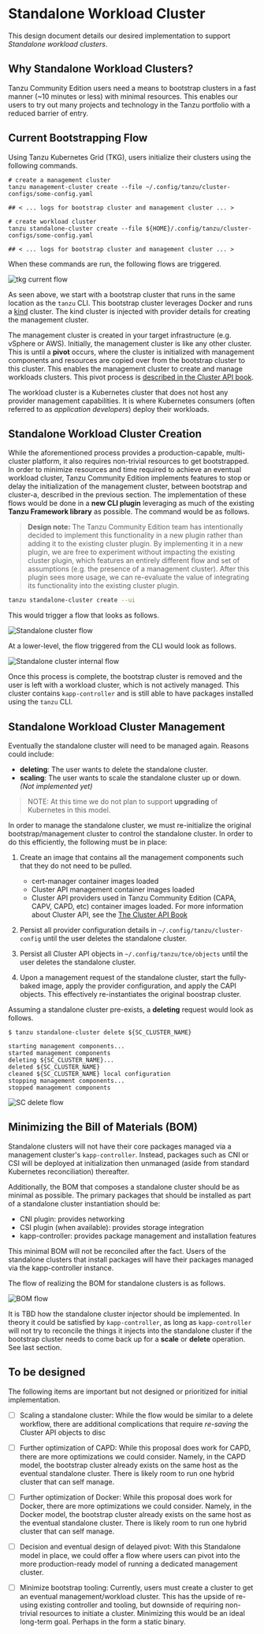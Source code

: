 # Standalone Workload Cluster

This design document details our desired implementation to support *Standalone workload clusters*.

## Why Standalone Workload Clusters?

Tanzu Community Edition users need a means to bootstrap clusters in a fast manner (~10 minutes or less) with minimal
resources. This enables our users to try out many projects and technology in the Tanzu portfolio with a reduced barrier
of entry.

## Current Bootstrapping Flow

Using Tanzu Kubernetes Grid (TKG), users initialize their clusters using the following commands.

```shell
# create a management cluster
tanzu management-cluster create --file ~/.config/tanzu/cluster-configs/some-config.yaml

## < ... logs for bootstrap cluster and management cluster ... >

# create workload cluster
tanzu standalone-cluster create --file ${HOME}/.config/tanzu/cluster-configs/some-config.yaml

## < ... logs for bootstrap cluster and management cluster ... >
```

When these commands are run, the following flows are triggered.

![tkg current flow](/docs/img/ttwc-current-flow.png)

As seen above, we start with a bootstrap cluster that runs in the same location as the `tanzu` CLI. This bootstrap
cluster leverages Docker and runs a
[kind](https://kind.sigs.k8s.io/) cluster. The kind cluster is injected with provider details for creating the
management cluster.

The management cluster is created in your target infrastructure (e.g. vSphere or AWS). Initially, the management cluster
is like any other cluster. This is until a **pivot** occurs, where the cluster is initialized with management components
and resources are copied over from the bootstrap cluster to this cluster. This enables the management cluster to create
and manage workloads clusters. This pivot process
is [described in the Cluster API book](https://cluster-api.sigs.k8s.io/clusterctl/commands/move.html#bootstrap--pivot).

The workload cluster is a Kubernetes cluster that does not host any provider
management capabilities. It is where Kubernetes consumers (often referred to as _application developers_) deploy their
workloads.

## Standalone Workload Cluster Creation

While the aforementioned process provides a production-capable, multi-cluster platform, it also requires non-trivial
resources to get bootstrapped. In order to minimize resources and time required to achieve an eventual workload cluster,
Tanzu Community Edition implements features to stop or delay the initialization of the management cluster, between bootstrap and cluster-a, described in the previous section. The implementation of these flows would be done in a **new CLI plugin** leveraging as much of the existing **Tanzu Framework library** as possible. The command would be as follows.

> **Design note:** The Tanzu Community Edition team has intentionally
> decided to implement this functionality in a new plugin rather than adding it to the existing cluster plugin. By implementing it in a new plugin, we are free to experiment without
> impacting the existing cluster plugin, which features an entirely different flow and set of assumptions (e.g. the presence of a management cluster).
> After this plugin sees more usage, we can re-evaluate the value of integrating its functionality into the existing cluster plugin.

```sh
tanzu standalone-cluster create --ui
```

This would trigger a flow that looks as follows.

![Standalone cluster flow](/docs/img/ttwc-minimal-flow.png)

At a lower-level, the flow triggered from the CLI would look as follows.

![Standalone cluster internal flow](/docs/img/ttwc-minimal-internal-flow.png)

Once this process is complete, the bootstrap cluster is removed and the user is left with a workload cluster, which is not actively managed. This cluster contains `kapp-controller` and is still able to have packages installed using
the `tanzu` CLI.

## Standalone Workload Cluster  Management

Eventually the standalone cluster will need to be managed again. Reasons could include:

* **deleting**: The user wants to delete the standalone cluster.
* **scaling**: The user wants to scale the standalone cluster up or down. _(Not implemented yet)_

> NOTE: At this time we do not plan to support **upgrading** of Kubernetes in this model.

In order to manage the standalone cluster, we must re-initialize the original bootstrap/management cluster to control the standalone cluster. In order to do this efficiently, the following must be in place:

1. Create an image that contains all the management components such that they do not need to be pulled.
    * cert-manager container images loaded
    * Cluster API management container images loaded
    * Cluster API providers used in Tanzu Community Edition (CAPA, CAPV, CAPD, etc) container images loaded. For more information about Cluster API, see the [The Cluster API Book](https://cluster-api.sigs.k8s.io/)

1. Persist all provider configuration details in `~/.config/tanzu/cluster-config` until the user deletes the standalone cluster.
1. Persist all Cluster API objects in `~/.config/tanzu/tce/objects` until the user deletes the standalone cluster.
1. Upon a management request of the standalone cluster, start the fully-baked image, apply the provider configuration, and apply the CAPI objects. This effectively re-instantiates the original boostrap cluster.

Assuming a standalone cluster pre-exists, a **deleting** request would look as follows.

```shell
$ tanzu standalone-cluster delete ${SC_CLUSTER_NAME}

starting management components...
started management components
deleting ${SC_CLUSTER_NAME}...
deleted ${SC_CLUSTER_NAME}
cleaned ${SC_CLUSTER_NAME} local configuration
stopping management components...
stopped management components
```

![SC delete flow](/docs/img/ttwc-delete-flow.png)

## Minimizing the Bill of Materials (BOM)

Standalone clusters will not have their core packages managed via a management cluster's `kapp-controller`. Instead, packages such as
CNI or CSI will be deployed at initialization then unmanaged (aside from standard Kubernetes reconciliation) thereafter.

Additionally, the BOM that composes a standalone cluster should be as minimal as possible. The primary packages that should be installed
as part of a standalone cluster instantiation should be:

* CNI plugin: provides networking
* CSI plugin (when available): provides storage integration
* kapp-controller: provides package management and installation features

This minimal BOM will not be reconciled after the fact. Users of the standalone clusters that install packages will have their
packages managed via the kapp-controller instance.

The flow of realizing the BOM for standalone clusters is as follows.

![BOM flow](/docs/img/ttwc-bom-flow.png)

It is TBD how the standalone cluster injector should be implemented. In theory it could be satisfied by `kapp-controller`, as long
as `kapp-controller` will not try to reconcile the things it injects into the standalone cluster if the bootstrap cluster needs to
come back up for a **scale** or **delete** operation. See last section.

## To be designed

The following items are important but not designed or prioritized for initial implementation.

* [ ] Scaling a standalone cluster: While the flow would be similar to a delete workflow, there are additional complications that require _re-saving_ the Cluster API objects to disc

* [ ] Further optimization of CAPD: While this proposal does work for CAPD, there are more optimizations we could consider.
  Namely, in the CAPD model, the bootstrap cluster already exists on the same host as the eventual standalone cluster. There is likely room to run one hybrid cluster that can self manage.

* [ ] Further optimization of Docker: While this proposal does work for Docker, there are more optimizations we could consider.
  Namely, in the Docker model, the bootstrap cluster already exists on the same host as the eventual standalone cluster. There is likely room to run one hybrid cluster that can self manage.

* [ ] Decision and eventual design of delayed pivot: With this Standalone model in place, we could offer a flow where users can pivot into the more production-ready model of running a dedicated management cluster.

* [ ] Minimize bootstrap tooling: Currently, users must create a cluster to get an eventual management/workload cluster. This has the upside of re-using existing controller and tooling, but downside of requiring non-trivial resources to initiate a cluster. Minimizing this would be an ideal long-term goal. Perhaps in the form a static binary.
